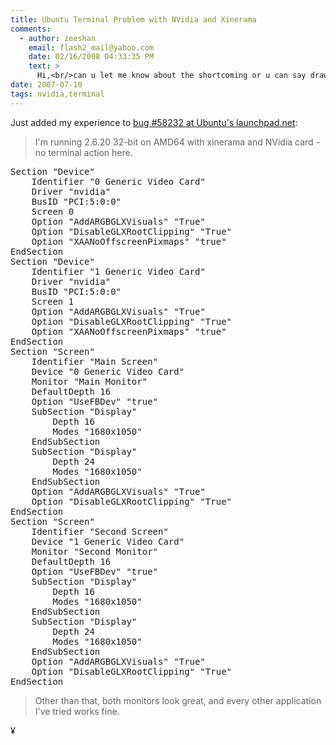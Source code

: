 ```yaml
---
title: Ubuntu Terminal Problem with NVidia and Xinerama
comments:
  - author: zeeshan
    email: flash2_mail@yahoo.com
    date: 02/16/2008 04:33:35 PM
    text: >
      Hi,<br/>can u let me know about the shortcoming or u can say drawbacks of DITrack.
date: 2007-07-10
tags: nvidia,terminal
---
```

Just added my experience to <a href="https://bugs.launchpad.net/ubuntu/+source/linux-restricted-modules-2.6.17/+bug/58232/comments/54">bug #58232 at Ubuntu's launchpad.net</a>:

<blockquote>I'm running 2.6.20 32-bit on AMD64 with xinerama and NVidia card - no terminal action here.</blockquote>

<pre class="sh_sh">Section "Device"
    Identifier "0 Generic Video Card"
    Driver "nvidia"
    BusID "PCI:5:0:0"
    Screen 0
    Option "AddARGBGLXVisuals" "True"
    Option "DisableGLXRootClipping" "True"
    Option "XAANoOffscreenPixmaps" "true"
EndSection
Section "Device"
    Identifier "1 Generic Video Card"
    Driver "nvidia"
    BusID "PCI:5:0:0"
    Screen 1
    Option "AddARGBGLXVisuals" "True"
    Option "DisableGLXRootClipping" "True"
    Option "XAANoOffscreenPixmaps" "true"
EndSection
Section "Screen"
    Identifier "Main Screen"
    Device "0 Generic Video Card"
    Monitor "Main Monitor"
    DefaultDepth 16
    Option "UseFBDev" "true"
    SubSection "Display"
        Depth 16
        Modes "1680x1050"
    EndSubSection
    SubSection "Display"
        Depth 24
        Modes "1680x1050"
    EndSubSection
    Option "AddARGBGLXVisuals" "True"
    Option "DisableGLXRootClipping" "True"
EndSection
Section "Screen"
    Identifier "Second Screen"
    Device "1 Generic Video Card"
    Monitor "Second Monitor"
    DefaultDepth 16
    Option "UseFBDev" "true"
    SubSection "Display"
        Depth 16
        Modes "1680x1050"
    EndSubSection
    SubSection "Display"
        Depth 24
        Modes "1680x1050"
    EndSubSection
    Option "AddARGBGLXVisuals" "True"
    Option "DisableGLXRootClipping" "True"
EndSection
</pre>

<blockquote>Other than that, both monitors look great, and every other application I've tried works fine.</blockquote>

¥

